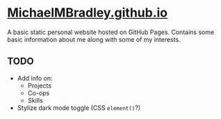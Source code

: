 # [MichaelMBradley.github.io](https://MichaelMBradley.github.io)

A basic static personal website hosted on GitHub Pages.
Contains some basic information about me along with some of my interests.

## TODO

* Add info on:
  * Projects
  * Co-ops
  * Skills
* Stylize dark mode toggle (CSS `element()`?)
